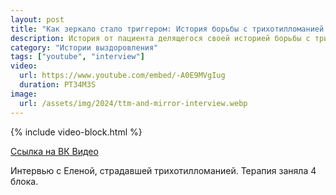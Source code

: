 ```yaml
---
layout: post
title: "Как зеркало стало триггером: История борьбы с трихотилломанией | Интервью с Еленой"
description: История от пациента делящегося своей историей борьбы с трихотилломанией
category: "Истории выздоровления"
tags: ["youtube", "interview"]
video:
  url: https://www.youtube.com/embed/-A0E9MVgIug
  duration: PT34M3S
image:
  url: /assets/img/2024/ttm-and-mirror-interview.webp
---
```


{% include video-block.html %}

<a href="https://vkvideo.ru/video-211245681_456239026" rel="nofollow">Ссылка на ВК Видео</a>

Интервью с Еленой, страдавшей трихотилломанией. Терапия заняла 4 блока.
